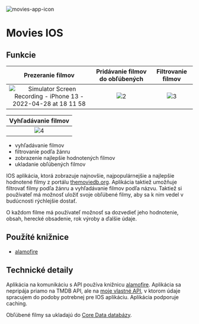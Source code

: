 ![movies-app-icon](https://user-images.githubusercontent.com/42782393/165767936-40ac7a83-76dd-4b65-bd3d-dad6619b5c52.png)

# Movies IOS

## Funkcie

Prezeranie filmov          |  Pridávanie filmov do obľúbených | Filtrovanie filmov |
:-------------------------:|:---------------------------------:|:--------------------:|
![Simulator Screen Recording - iPhone 13 - 2022-04-28 at 18 11 58](https://user-images.githubusercontent.com/42782393/165797428-837cdce4-0c2f-4f80-955e-77e399fc3d9e.gif) | ![2](https://user-images.githubusercontent.com/42782393/165798100-c981102c-5928-4f60-82ae-7a029ae4387d.gif) | ![3](https://user-images.githubusercontent.com/42782393/165800255-d076c900-a935-4d4b-b8bb-4919d845f878.gif)


Vyhľadávanie filmov |
:------------------:|
![4](https://user-images.githubusercontent.com/42782393/165801745-862e6adf-73da-49b9-a1ec-656f68258ba8.gif) |


 - vyhľadávanie filmov
 - filtrovanie podľa žánru
 - zobrazenie najlepšie hodnotených filmov
 - ukladanie obľúbených filmov
 
IOS aplikácia, ktorá zobrazuje najnovšie, najpopulárnejšie a najlepšie hodnotené filmy z portálu [themoviedb.org](https://www.themoviedb.org/). Aplikácia 
taktiež umožňuje filtrovať filmy podľa žánru a vyhľadávanie filmov podľa názvu. Taktiež si používateľ má možnosť uložiť svoje obľúbené filmy, aby sa k nim
vedel v budúcnosti rýchlejšie dostať.

O každom filme má používateľ možnosť sa dozvedieť jeho hodnotenie, obsah, herecké obsadenie, rok výroby a ďalšie údaje.

## Použíté knižnice
 - [alamofire](https://github.com/Alamofire/Alamofire)

## Technické detaily
Aplikácia na komunikáciu s API používa knižnicu [alamofire](https://github.com/Alamofire/Alamofire). Aplikácia sa nepripája priamo na TMDB API, 
ale na [moje vlastné API](https://github.com/klaso40/movies-api), v ktorom údaje spracujem do podoby potrebnej pre IOS aplikáciu. 
Aplikácia podporuje caching.

Obľúbené filmy sa ukladajú do [Core Data databázy](https://developer.apple.com/documentation/coredata). 
